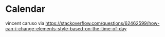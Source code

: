 # Calendar
vincent caruso via https://stackoverflow.com/questions/62462599/how-can-i-change-elements-style-based-on-the-time-of-day